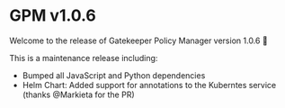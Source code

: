 # GPM v1.0.6

Welcome to the release of Gatekeeper Policy Manager version 1.0.6 🎉

This is a maintenance release including:

- Bumped all JavaScript and Python dependencies
- Helm Chart: Added support for annotations to the Kuberntes service (thanks @Markieta for the PR)

